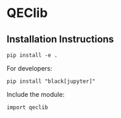 # QEClib

## Installation Instructions

`pip install -e .`

For developers:
```
pip install "black[jupyter]"
```

Include the module:

`import qeclib`
